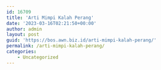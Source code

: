 ```yaml
---
id: 16709
title: 'Arti Mimpi Kalah Perang'
date: '2023-03-16T02:21:50+00:00'
author: admin
layout: post
guid: 'https://bos.awn.biz.id/arti-mimpi-kalah-perang/'
permalink: /arti-mimpi-kalah-perang/
categories:
    - Uncategorized
---
```


